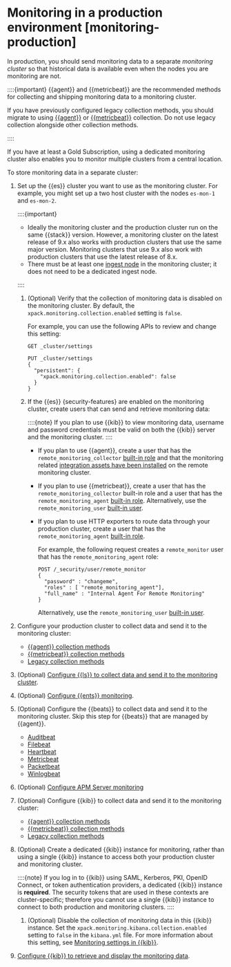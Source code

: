 # Monitoring in a production environment [monitoring-production]

In production, you should send monitoring data to a separate *monitoring cluster* so that historical data is available even when the nodes you are monitoring are not.

::::{important}
{{agent}} and {{metricbeat}} are the recommended methods for collecting and shipping monitoring data to a monitoring cluster.

If you have previously configured legacy collection methods, you should migrate to using [{{agent}}](../../../deploy-manage/monitor/stack-monitoring/collecting-monitoring-data-with-elastic-agent.md) or [{{metricbeat}}](../../../deploy-manage/monitor/stack-monitoring/collecting-monitoring-data-with-metricbeat.md) collection. Do not use legacy collection alongside other collection methods.

::::


If you have at least a Gold Subscription, using a dedicated monitoring cluster also enables you to monitor multiple clusters from a central location.

To store monitoring data in a separate cluster:

1. Set up the {{es}} cluster you want to use as the monitoring cluster. For example, you might set up a two host cluster with the nodes `es-mon-1` and `es-mon-2`.

    ::::{important}
    * Ideally the monitoring cluster and the production cluster run on the same {{stack}} version. However, a monitoring cluster on the latest release of 9.x also works with production clusters that use the same major version. Monitoring clusters that use 9.x also work with production clusters that use the latest release of 8.x.
    * There must be at least one [ingest node](../../../manage-data/ingest/transform-enrich/ingest-pipelines.md) in the monitoring cluster; it does not need to be a dedicated ingest node.

    ::::


    1. (Optional) Verify that the collection of monitoring data is disabled on the monitoring cluster. By default, the `xpack.monitoring.collection.enabled` setting is `false`.

        For example, you can use the following APIs to review and change this setting:

        ```console
        GET _cluster/settings

        PUT _cluster/settings
        {
          "persistent": {
            "xpack.monitoring.collection.enabled": false
          }
        }
        ```

    2. If the {{es}} {security-features} are enabled on the monitoring cluster, create users that can send and retrieve monitoring data:

        ::::{note}
        If you plan to use {{kib}} to view monitoring data, username and password credentials must be valid on both the {{kib}} server and the monitoring cluster.
        ::::


        * If you plan to use {{agent}}, create a user that has the `remote_monitoring_collector` [built-in role](../../../deploy-manage/users-roles/cluster-or-deployment-auth/built-in-roles.md#built-in-roles-remote-monitoring-agent) and that the monitoring related [integration assets have been installed](https://www.elastic.co/guide/en/fleet/current/install-uninstall-integration-assets.html#install-integration-assets) on the remote monitoring cluster.
        * If you plan to use {{metricbeat}}, create a user that has the `remote_monitoring_collector` built-in role and a user that has the `remote_monitoring_agent` [built-in role](../../../deploy-manage/users-roles/cluster-or-deployment-auth/built-in-roles.md#built-in-roles-remote-monitoring-agent). Alternatively, use the `remote_monitoring_user` [built-in user](../../../deploy-manage/users-roles/cluster-or-deployment-auth/built-in-users.md).
        * If you plan to use HTTP exporters to route data through your production cluster, create a user that has the `remote_monitoring_agent` [built-in role](../../../deploy-manage/users-roles/cluster-or-deployment-auth/built-in-roles.md#built-in-roles-remote-monitoring-agent).

            For example, the following request creates a `remote_monitor` user that has the `remote_monitoring_agent` role:

            ```console
            POST /_security/user/remote_monitor
            {
              "password" : "changeme",
              "roles" : [ "remote_monitoring_agent"],
              "full_name" : "Internal Agent For Remote Monitoring"
            }
            ```

            Alternatively, use the `remote_monitoring_user` [built-in user](../../../deploy-manage/users-roles/cluster-or-deployment-auth/built-in-users.md).

2. Configure your production cluster to collect data and send it to the monitoring cluster:

    * [{{agent}} collection methods](../../../deploy-manage/monitor/stack-monitoring/collecting-monitoring-data-with-elastic-agent.md)
    * [{{metricbeat}} collection methods](../../../deploy-manage/monitor/stack-monitoring/collecting-monitoring-data-with-metricbeat.md)
    * [Legacy collection methods](../../../deploy-manage/monitor/stack-monitoring/es-legacy-collection-methods.md)

3. (Optional) [Configure {{ls}} to collect data and send it to the monitoring cluster](https://www.elastic.co/guide/en/logstash/current/configuring-logstash.html).
4. (Optional) [Configure {{ents}} monitoring](https://www.elastic.co/guide/en/enterprise-search/current/monitoring.html).
5. (Optional) Configure the {{beats}} to collect data and send it to the monitoring cluster. Skip this step for {{beats}} that are managed by {{agent}}.

    * [Auditbeat](https://www.elastic.co/guide/en/beats/auditbeat/current/monitoring.html)
    * [Filebeat](https://www.elastic.co/guide/en/beats/filebeat/current/monitoring.html)
    * [Heartbeat](https://www.elastic.co/guide/en/beats/heartbeat/current/monitoring.html)
    * [Metricbeat](https://www.elastic.co/guide/en/beats/metricbeat/current/monitoring.html)
    * [Packetbeat](https://www.elastic.co/guide/en/beats/packetbeat/current/monitoring.html)
    * [Winlogbeat](https://www.elastic.co/guide/en/beats/winlogbeat/current/monitoring.html)

6. (Optional) [Configure APM Server monitoring](/solutions/observability/apps/monitor-apm-server.md)
7. (Optional) Configure {{kib}} to collect data and send it to the monitoring cluster:

    * [{{agent}} collection methods](../../../deploy-manage/monitor/stack-monitoring/kibana-monitoring-elastic-agent.md)
    * [{{metricbeat}} collection methods](../../../deploy-manage/monitor/stack-monitoring/kibana-monitoring-metricbeat.md)
    * [Legacy collection methods](../../../deploy-manage/monitor/stack-monitoring/kibana-monitoring-legacy.md)

8. (Optional) Create a dedicated {{kib}} instance for monitoring, rather than using a single {{kib}} instance to access both your production cluster and monitoring cluster.

    ::::{note}
    If you log in to {{kib}} using SAML, Kerberos, PKI, OpenID Connect, or token authentication providers, a dedicated {{kib}} instance is **required**. The security tokens that are used in these contexts are cluster-specific; therefore you cannot use a single {{kib}} instance to connect to both production and monitoring clusters.
    ::::


    1. (Optional) Disable the collection of monitoring data in this {{kib}} instance. Set the `xpack.monitoring.kibana.collection.enabled` setting to `false` in the `kibana.yml` file. For more information about this setting, see [Monitoring settings in {{kib}}](https://www.elastic.co/guide/en/kibana/current/monitoring-settings-kb.html).

9. [Configure {{kib}} to retrieve and display the monitoring data](../../../deploy-manage/monitor/stack-monitoring/kibana-monitoring-data.md).

